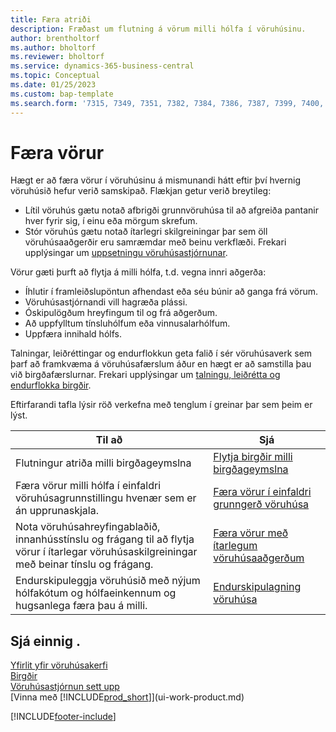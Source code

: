 ```yaml
---
title: Færa atriði
description: Fræðast um flutning á vörum milli hólfa í vöruhúsinu.
author: brentholtorf
ms.author: bholtorf
ms.reviewer: bholtorf
ms.service: dynamics-365-business-central
ms.topic: Conceptual
ms.date: 01/25/2023
ms.custom: bap-template
ms.search.form: '7315, 7349, 7351, 7382, 7384, 7386, 7387, 7399, 7400, 9314, 9330, 9345'
---
```

# <a name="moving-items"></a>Færa vörur

Hægt er að færa vörur í vöruhúsinu á mismunandi hátt eftir því hvernig vöruhúsið hefur verið samskipað. Flækjan getur verið breytileg:

* Lítil vöruhús gætu notað afbrigði grunnvöruhúsa til að afgreiða pantanir hver fyrir sig, í einu eða mörgum skrefum.
* Stór vöruhús gætu notað ítarlegri skilgreiningar þar sem öll vöruhúsaaðgerðir eru samræmdar með beinu verkflæði. Frekari upplýsingar um  [uppsetningu vöruhúsastjórnunar](warehouse-setup-warehouse.md).

Vörur gæti þurft að flytja á milli hólfa, t.d. vegna innri aðgerða:

* Íhlutir í framleiðslupöntun afhendast eða séu búnir að ganga frá vörum.
* Vöruhúsastjórnandi vill hagræða plássi.
* Óskipulögðum hreyfingum til og frá aðgerðum.
* Að uppfylltum tínsluhólfum eða vinnusalarhólfum.
* Uppfæra innihald hólfs.

Talningar, leiðréttingar og endurflokkun geta falið í sér vöruhúsaverk sem þarf að framkvæma á vöruhúsafærslum áður en hægt er að samstilla þau við birgðafærslurnar. Frekari upplýsingar um  [talningu, leiðrétta og endurflokka birgðir](inventory-how-count-adjust-reclassify.md).  

 Eftirfarandi tafla lýsir röð verkefna með tenglum í greinar þar sem þeim er lýst.

|**Til að**|**Sjá**|  
|------------|-------------|  
|Flutningur atriða milli birgðageymslna|[Flytja birgðir milli birgðageymslna](inventory-how-transfer-between-locations.md)|
|Færa vörur milli hólfa í einfaldri vöruhúsagrunnstillingu hvenær sem er án upprunaskjala.|[Færa vörur í einfaldri grunngerð vöruhúsa](warehouse-how-to-move-items-ad-hoc-in-basic-warehousing.md)|
|Nota vöruhúsahreyfingablaðið, innanhússtínslu og frágang til að flytja vörur í ítarlegar vöruhúsaskilgreiningar með beinar tínslu og frágang.|[Færa vörur með ítarlegum vöruhúsaaðgerðum](warehouse-how-to-move-items-in-advanced-warehousing.md)|  
|Endurskipuleggja vöruhúsið með nýjum hólfakótum og hólfaeinkennum og hugsanlega færa þau á milli.|[Endurskipulagning vöruhúsa](warehouse-how-to-restructure-warehouses.md)|  

## <a name="see-also"></a>Sjá einnig .

[Yfirlit yfir vöruhúsakerfi](design-details-warehouse-management.md)  
[Birgðir](inventory-manage-inventory.md)  
[Vöruhúsastjórnun sett upp](warehouse-setup-warehouse.md)  
[Vinna með [!INCLUDE[prod_short](includes/prod_short.md)]](ui-work-product.md)


[!INCLUDE[footer-include](includes/footer-banner.md)]
